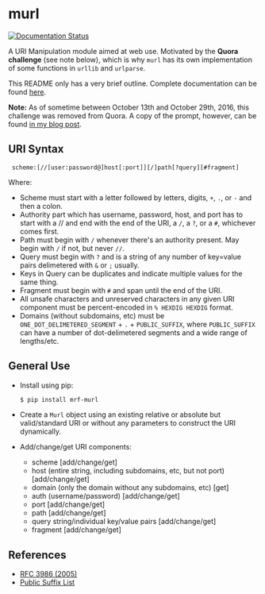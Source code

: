 # murl

[![Documentation Status](https://readthedocs.org/projects/mrf-murl/badge/?version=latest)](http://mrf-murl.readthedocs.io/en/latest/?badge=latest)

A URI Manipulation module aimed at web use. Motivated by the **Quora challenge** (see note below), which is why `murl` has its own implementation of some functions in `urllib` and `urlparse`.

This README only has a very brief outline. Complete documentation can be found [here](http://mrf-murl.readthedocs.io).

**Note:** As of sometime between October 13th and October 29th, 2016, this challenge was removed from Quora. A copy of the prompt, however, can be found [in my blog post](http://blog.maarouf.me/post/151745263197/murl-init).

## URI Syntax
` scheme:[//[user:password@]host[:port]][/]path[?query][#fragment]`

Where:
  - Scheme must start with a letter followed by letters, digits, `+`, `.`, or `-` and then a colon.
  - Authority part which has username, password, host, and port has to start with a // and end with the end of the URI, a `/`, a `?`, or a `#`, whichever comes first.
  - Path must begin with `/` whenever there's an authority present. May begin with `/` if not, but never `//`.
  - Query must begin with `?` and is a string of any number of key=value pairs delimetered with `&` or `;` usually.
  - Keys in Query can be duplicates and indicate multiple values for the same thing.
  - Fragment must begin with `#` and span until the end of the URI.
  - All unsafe characters and unreserved characters in any given URI component must be percent-encoded in `% HEXDIG HEXDIG` format.
  - Domains (without subdomains, etc) must be `ONE_DOT_DELIMETERED_SEGMENT` + `.` + `PUBLIC_SUFFIX`, where `PUBLIC_SUFFIX` can have a number of dot-delimetered segments and a wide range of lengths/etc.

## General Use

- Install using pip: 
  ```bash 
  $ pip install mrf-murl
  ```

- Create a `Murl` object using an existing relative or absolute but valid/standard URI or without any parameters to construct the URI dynamically.
- Add/change/get URI components:
  - scheme [add/change/get]
  - host (entire string, including subdomains, etc, but not port) [add/change/get]
  - domain (only the domain without any subdomains, etc) [get]
  - auth (username/password) [add/change/get]
  - port [add/change/get]
  - path [add/change/get]
  - query string/individual key/value pairs [add/change/get]
  - fragment [add/change/get]
  
## References

- [RFC 3986 (2005)](https://tools.ietf.org/html/rfc3986)
- [Public Suffix List](https://publicsuffix.org/)
